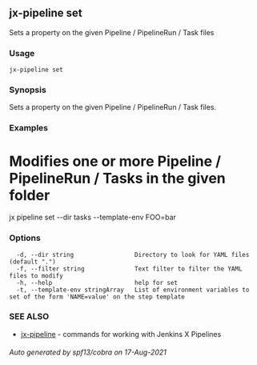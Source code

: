 ## jx-pipeline set

Sets a property on the given Pipeline / PipelineRun / Task files

### Usage

```
jx-pipeline set
```

### Synopsis

Sets a property on the given Pipeline / PipelineRun / Task files.

### Examples

  # Modifies one or more Pipeline / PipelineRun / Tasks in the given folder
  jx pipeline set --dir tasks --template-env FOO=bar

### Options

```
  -d, --dir string                 Directory to look for YAML files (default ".")
  -f, --filter string              Text filter to filter the YAML files to modify
  -h, --help                       help for set
  -t, --template-env stringArray   List of environment variables to set of the form 'NAME=value' on the step template
```

### SEE ALSO

* [jx-pipeline](jx-pipeline.md)	 - commands for working with Jenkins X Pipelines

###### Auto generated by spf13/cobra on 17-Aug-2021
